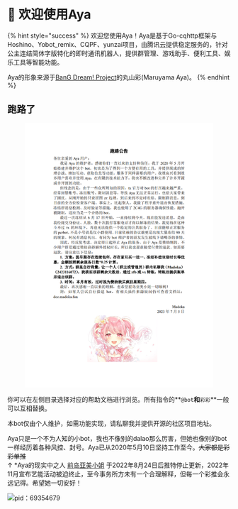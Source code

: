# 🎉 欢迎使用Aya

{% hint style="success" %}
欢迎您使用Aya！Aya是基于Go-cqhttp框架与Hoshino、Yobot\_remix、CQPF、yunzai项目，由腾讯云提供稳定服务的，针对公主连结简体字版特化的即时通讯机器人，提供群管理、游戏助手、便利工具、娱乐工具等智能功能。

Aya的形象来源于[BanG Dream! Project](https://zh.moegirl.org.cn/Bangdream)的丸山彩(Maruyama Aya)。
{% endhint %}

## 跑路了

<figure><img src=".gitbook/assets/1.png" alt=""><figcaption></figcaption></figure>



你可以在左侧目录选择对应的帮助文档进行浏览。所有指令的**`@bot`**和**`彩彩`**一般可以互相替换。

本bot仅由个人维护，如需功能实现，请私聊我并提供开源的社区项目地址。

Aya只是一个不为人知的小bot，我也不像别的dalao那么厉害，但她也像别的bot一样经历着各种风控、封号。Aya已从2020年5月10日坚持工作至今。~~大家都是彩彩单推~~\
↑ \*Aya的现实中之人 [前岛亚美小姐](https://zh.moegirl.org.cn/%E5%89%8D%E5%B2%9B%E4%BA%9A%E7%BE%8E) 于2022年8月24日后推特停止更新，2022年11月宣布艺能活动被迫终止，至今事务所方未有一个合理解释，但每一个彩推会永远记得。希望她一切安好！

![pid：69354679](.gitbook/assets/0OK5PYZ%8\)SICSOMB\~]NVIV.png)
